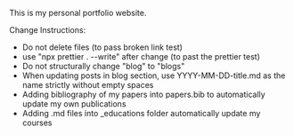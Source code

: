 This is my personal portfolio website.

Change Instructions:

- Do not delete files (to pass broken link test)
- use "npx prettier . --write" after change (to past the prettier test)
- Do not structurally change "blog" to "blogs"
- When updating posts in blog section, use YYYY-MM-DD-title.md as the name strictly without empty spaces
- Adding bibliography of my papers into papers.bib to automatically update my own publications
- Adding .md files into \_educations folder automatically update my courses

